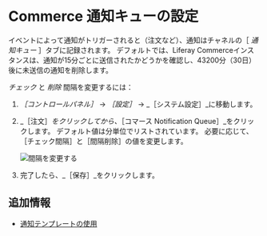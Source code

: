 # Commerce 通知キューの設定

イベントによって通知がトリガーされると（注文など）、通知はチャネルの［ _通知キュー_ ］タブに記録されます。 デフォルトでは、Liferay Commerceインスタンスは、通知が15分ごとに送信されたかどうかを確認し、43200分（30日）後に未送信の通知を削除します。

_チェック_ と _削除_ 間隔を変更するには：

1. _［コントロールパネル］_ → _［設定］_ → _［システム設定］_に移動します。
1. _［注文］_をクリックしてから、_［コマース Notification Queue］_をクリックします。 デフォルト値は分単位でリストされています。 必要に応じて、［チェック間隔］と［間隔削除］の値を変更します。

    ![間隔を変更する](./configuring-the-commerce-notification-queue/images/01.png)

1. 完了したら、_［保存］_をクリックします。

## 追加情報

* [通知テンプレートの使用](./using-notification-templates.md)
